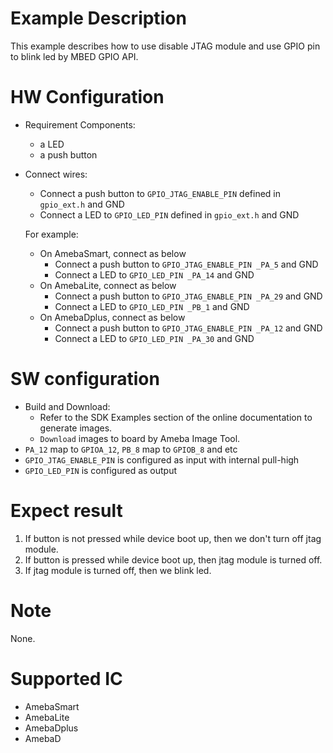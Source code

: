 # Example Description

This example describes how to use disable JTAG module and use GPIO pin to blink led by MBED GPIO API.

# HW Configuration

- Requirement Components:

  - a LED
  - a push button
- Connect wires:

  - Connect a push button to `GPIO_JTAG_ENABLE_PIN` defined in `gpio_ext.h` and GND
  - Connect a LED to `GPIO_LED_PIN` defined in `gpio_ext.h` and GND

  For example:

  - On AmebaSmart, connect as below
    - Connect a push button to `GPIO_JTAG_ENABLE_PIN _PA_5` and GND
    - Connect a LED to `GPIO_LED_PIN _PA_14` and GND
  - On AmebaLite, connect as below
    - Connect a push button to `GPIO_JTAG_ENABLE_PIN _PA_29` and GND
    - Connect a LED to `GPIO_LED_PIN _PB_1` and GND
  - On AmebaDplus, connect as below
    - Connect a push button to `GPIO_JTAG_ENABLE_PIN _PA_12` and GND
    - Connect a LED to `GPIO_LED_PIN _PA_30` and GND

# SW configuration

- Build and Download:
   * Refer to the SDK Examples section of the online documentation to generate images.
   * `Download` images to board by Ameba Image Tool.
- `PA_12` map to `GPIOA_12`, `PB_8`  map to `GPIOB_8` and etc
- `GPIO_JTAG_ENABLE_PIN` is configured as input with internal pull-high
- `GPIO_LED_PIN` is configured as output

# Expect result

1. If button is not pressed while device boot up, then we don't turn off jtag module.
2. If button is pressed while device boot up, then jtag module is turned off.
3. If jtag module is turned off, then we blink led.

# Note

None.

# Supported IC

- AmebaSmart
- AmebaLite
- AmebaDplus
- AmebaD
